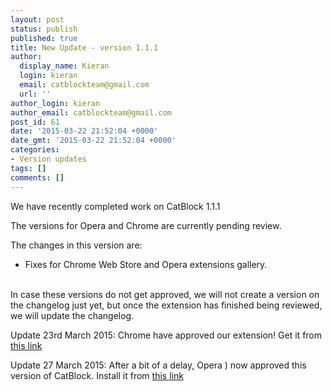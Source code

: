 ```yaml
---
layout: post
status: publish
published: true
title: New Update - version 1.1.1
author:
  display_name: Kieran
  login: kieran
  email: catblockteam@gmail.com
  url: ''
author_login: kieran
author_email: catblockteam@gmail.com
post_id: 61
date: '2015-03-22 21:52:04 +0000'
date_gmt: '2015-03-22 21:52:04 +0000'
categories:
- Version updates
tags: []
comments: []
---
```

<p>We have recently completed work on CatBlock 1.1.1</p>
<p>The versions for Opera and Chrome are currently pending review.</p>
<p>The changes in this version are:</p>
<ul>
<li>Fixes for Chrome Web Store and Opera extensions gallery.</li><br />
</ul>
<!--more-->
<p>In case these versions do not get approved, we will not create a version on the changelog just yet, but once the extension has finished being reviewed, we will update the changelog.</p>
<p>Update 23rd March 2015: Chrome have approved our extension! Get it from <a href="//chrome.google.com/webstore/detail/adblock-with-catblock/mdcgnhlfpnbeieiiccmebgkfdebafodo">this link</a></p>
<p>Update 27 March 2015: After a bit of a delay, Opera ) now approved this version of CatBlock. Install it from  <a href="//addons.opera.com/en-gb/extensions/details/adblock-with-catblock/">this link</a></p>
